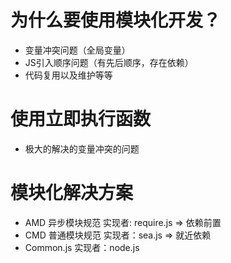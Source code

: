 # 为什么要使用模块化开发？
- 变量冲突问题（全局变量）
- JS引入顺序问题（有先后顺序，存在依赖）
- 代码复用以及维护等等


# 使用立即执行函数
- 极大的解决的变量冲突的问题



# 模块化解决方案
- AMD        异步模块规范       实现者: require.js =>  依赖前置
- CMD        普通模块规范       实现者：sea.js      => 就近依赖
- Common.js                    实现者：node.js

